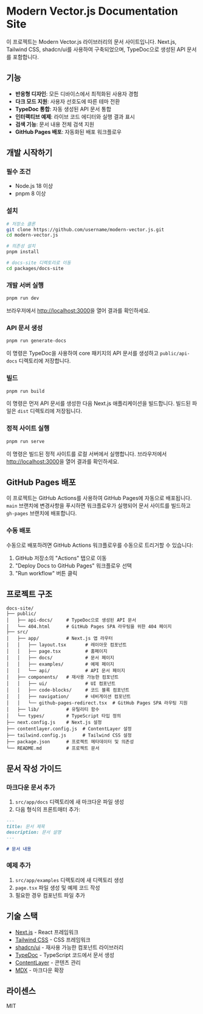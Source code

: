 # Modern Vector.js Documentation Site

이 프로젝트는 Modern Vector.js 라이브러리의 문서 사이트입니다. Next.js, Tailwind CSS, shadcn/ui를 사용하여 구축되었으며, TypeDoc으로 생성된 API 문서를 포함합니다.

## 기능

- **반응형 디자인**: 모든 디바이스에서 최적화된 사용자 경험
- **다크 모드 지원**: 사용자 선호도에 따른 테마 전환
- **TypeDoc 통합**: 자동 생성된 API 문서 통합
- **인터랙티브 예제**: 라이브 코드 에디터와 실행 결과 표시
- **검색 기능**: 문서 내용 전체 검색 지원
- **GitHub Pages 배포**: 자동화된 배포 워크플로우

## 개발 시작하기

### 필수 조건

- Node.js 18 이상
- pnpm 8 이상

### 설치

```bash
# 저장소 클론
git clone https://github.com/username/modern-vector.js.git
cd modern-vector.js

# 의존성 설치
pnpm install

# docs-site 디렉토리로 이동
cd packages/docs-site
```

### 개발 서버 실행

```bash
pnpm run dev
```

브라우저에서 [http://localhost:3000](http://localhost:3000)을 열어 결과를 확인하세요.

### API 문서 생성

```bash
pnpm run generate-docs
```

이 명령은 TypeDoc을 사용하여 core 패키지의 API 문서를 생성하고 `public/api-docs` 디렉토리에 저장합니다.

### 빌드

```bash
pnpm run build
```

이 명령은 먼저 API 문서를 생성한 다음 Next.js 애플리케이션을 빌드합니다. 빌드된 파일은 `dist` 디렉토리에 저장됩니다.

### 정적 사이트 실행

```bash
pnpm run serve
```

이 명령은 빌드된 정적 사이트를 로컬 서버에서 실행합니다. 브라우저에서 [http://localhost:3000](http://localhost:3000)을 열어 결과를 확인하세요.

## GitHub Pages 배포

이 프로젝트는 GitHub Actions를 사용하여 GitHub Pages에 자동으로 배포됩니다. `main` 브랜치에 변경사항을 푸시하면 워크플로우가 실행되어 문서 사이트를 빌드하고 `gh-pages` 브랜치에 배포합니다.

### 수동 배포

수동으로 배포하려면 GitHub Actions 워크플로우를 수동으로 트리거할 수 있습니다:

1. GitHub 저장소의 "Actions" 탭으로 이동
2. "Deploy Docs to GitHub Pages" 워크플로우 선택
3. "Run workflow" 버튼 클릭

## 프로젝트 구조

```
docs-site/
├── public/
│   ├── api-docs/     # TypeDoc으로 생성된 API 문서
│   └── 404.html      # GitHub Pages SPA 라우팅을 위한 404 페이지
├── src/
│   ├── app/          # Next.js 앱 라우터
│   │   ├── layout.tsx       # 레이아웃 컴포넌트
│   │   ├── page.tsx         # 홈페이지
│   │   ├── docs/            # 문서 페이지
│   │   ├── examples/        # 예제 페이지
│   │   └── api/             # API 문서 페이지
│   ├── components/   # 재사용 가능한 컴포넌트
│   │   ├── ui/              # UI 컴포넌트
│   │   ├── code-blocks/     # 코드 블록 컴포넌트
│   │   ├── navigation/      # 네비게이션 컴포넌트
│   │   └── github-pages-redirect.tsx  # GitHub Pages SPA 라우팅 지원
│   ├── lib/          # 유틸리티 함수
│   └── types/        # TypeScript 타입 정의
├── next.config.js    # Next.js 설정
├── contentlayer.config.js  # ContentLayer 설정
├── tailwind.config.js      # Tailwind CSS 설정
├── package.json      # 프로젝트 메타데이터 및 의존성
└── README.md         # 프로젝트 문서
```

## 문서 작성 가이드

### 마크다운 문서 추가

1. `src/app/docs` 디렉토리에 새 마크다운 파일 생성
2. 다음 형식의 프론트매터 추가:

```md
---
title: 문서 제목
description: 문서 설명
---

# 문서 내용
```

### 예제 추가

1. `src/app/examples` 디렉토리에 새 디렉토리 생성
2. `page.tsx` 파일 생성 및 예제 코드 작성
3. 필요한 경우 컴포넌트 파일 추가

## 기술 스택

- [Next.js](https://nextjs.org/) - React 프레임워크
- [Tailwind CSS](https://tailwindcss.com/) - CSS 프레임워크
- [shadcn/ui](https://ui.shadcn.com/) - 재사용 가능한 컴포넌트 라이브러리
- [TypeDoc](https://typedoc.org/) - TypeScript 코드에서 문서 생성
- [ContentLayer](https://contentlayer.dev/) - 콘텐츠 관리
- [MDX](https://mdxjs.com/) - 마크다운 확장

## 라이센스

MIT 